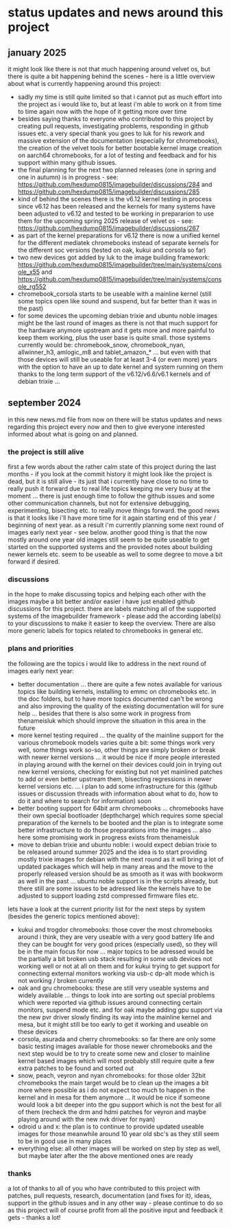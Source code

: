 # status updates and news around this project

## january 2025

it might look like there is not that much happening around velvet os, but there
is quite a bit happening behind the scenes - here is a little overview about
what is currently happening around this project:

- sadly my time is still quite limited so that i cannot put as much
  effort into the project as i would like to, but at least i'm able to work on
it from time to time again now with the hope of it getting more over time
- besides saying thanks to everyone who contributed to this project by creating
  pull requests, investigating problems, responding in github issues etc. a
very special thank you goes to luk for his rework and massive extension of the
documentation (especially for chromebooks), the creation of the velvet tools
for better bootable kernel image creation on aarch64 chromebooks, for a lot of
testing and feedback and for his support within many github issues.
- the final planning for the next two planned releases (one in spring and one
  in autumn) is in progress - see:
https://github.com/hexdump0815/imagebuilder/discussions/284 and
https://github.com/hexdump0815/imagebuilder/discussions/285
- kind of behind the scenes there is the v6.12 kernel testing in process since
  v6.12 has been released and the kernels for many systems have been adjusted
to v6.12 and tested to be working in prepararion to use them for the upcoming
spring 2025 release of velvet os - see:
https://github.com/hexdump0815/imagebuilder/discussions/267
- as part of the kernel preparations for v6.12 there is now a unified kernel
  for the different mediatek chromebooks instead of separate kernels for the
different soc versions (tested on oak, kukui and corsola so far)
- two new devices got added by luk to the image building framework:
  https://github.com/hexdump0815/imagebuilder/tree/main/systems/console_x55 and
https://github.com/hexdump0815/imagebuilder/tree/main/systems/console_rg552
- chromebook_corsola starts to be useable with a mainline kernel (still some
  topics open like sound and suspend, but far better than it was in the past)
- for some devices the upcoming debian trixie and ubuntu noble images might be
  the last round of images as there is not that much support for the hardware
anymore upstream and it gets more and more painful to keep them working, plus
the user base is quite small. those systems currently would be:
chromebook_snow, chromebook_nyan, allwinner_h3, amlogic_m8 and tablet_amazon_*
... but even with that those devices will still be useable for at least 3-4 (or
even more) years with the option to have an up to date kernel and system
running on them thanks to the long term support of the v6.12/v6.6/v6.1 kernels
and of debian trixie ...

## september 2024

in this new news.md file from now on there will be status updates and news regarding this project every now and then to give everyone interested informed about what is going on and planned.

### the project is still alive

first a few words about the rather calm state of this project during the last months - if you look at the commit history it might look like the project is dead, but it is still alive - its just that i currently have close to no time to really push it forward due to real life topics keeping me very busy at the moment ... there is just enough time to follow the github issues and some other communication channels, but not for extensive debugging, experimenting, bisecting etc. to really move things forward. the good news is that it looks like i'll have more time for it again starting end of this year / beginning of next year. as a result i'm currently planning some next round of images early next year - see below. another good thing is that the now mostly around one year old images still seem to be quite useable to get started on the supported systems and the provided notes about building newer kernels etc. seem to be useable as well to some degree to move a bit forward if desired.

### discussions

in the hope to make discussing topics and helping each other with the images maybe a bit better and/or easier i have just enabled github discussions for this project. there are labels matching all of the supported systems of the imagebuilder framework - please add the according label(s) to your discussions to make it easier to keep the overview. There are also more generic labels for topics related to chromebooks in general etc.

### plans and priorities

the following are the topics i would like to address in the next round of images early next year:

- better documentation ... there are quite a few notes available for various topics like building kernels, installing to emmc on chromebooks etc. in the doc folders, but to have more topics documented can't be wrong and also improving the quality of the existing documentation will for sure help ... besides that there is also some work in progress from thenameisluk which should improve the situation in this area in the future
- more kernel testing required ... the quality of the mainline support for the various chromebook models varies quite a bit: some things work very well, some things work so-so, other things are simply broken or break with newer kernel versions ... it would be nice if more people interested in playing around with the kernel on their devices could join in trying out new kernel versions, checking for existing but not yet mainlined patches to add or even better upstream them, bisecting regressions in newer kernel versions etc. ... i plan to add some infrastructure for this (github issues or discussion threads with information about what to do, how to do it and where to search for information) soon
- better booting support for 64bit arm chromebooks ... chromebooks have their own special bootloader (depthcharge) which requires some special preparation of the kernels to be booted and the plan is to integrate some better infrastructure to do those preparations into the images ... also here some promising work in progress exists from thenameisluk
- move to debian trixie and ubuntu noble: i would expect debian trixie to be released around summer 2025 and the idea is to start providing mostly trixie images for debian with the next round as it will bring a lot of updated packages which will help in many areas and the move to the properly released version should be as smooth as it was with bookworm as well in the past ... ubuntu noble support is in the scripts already, but there still are some issues to be adressed like the kernels have to be adjusted to support loading zstd compressed firmware files etc.

lets have a look at the current priority list for the next steps by system (besides the generic topics mentioned above):

- kukui and trogdor chromebooks: those cover the most chromebooks around i think, they are very useable with a very good battery life and they can be bought for very good prices (especially used), so they will be in the main focus for now ... major topics to be adressed would be the partially a bit broken usb stack resulting in some usb devices not working well or not at all on them and for kukui trying to get support for connecting external monitors working via usb-c dp-alt mode which is not working / broken currently
- oak and gru chromebooks: these are still very useable systems and widely available ... things to look into are sorting out special problems which were reported via github issues around connecting certain monitors, suspend mode etc. and for oak maybe adding gpu support via the new pvr driver slowly finding its way into the mainline kernel and mesa, but it might still be too early to get it working and useable on these devices
- corsola, asurada and cherry chromebooks: so far there are only some basic testing images available for those newer chromebooks and the next step would be to try to create some new and closer to mainline kernel based images which will most probably still require quite a few extra patches to be found and sorted out
- snow, peach, veyron and nyan chromebooks: for those older 32bit chromebooks the main target would be to clean up the images a bit more where possible as i do not expect too much to happen in the kernel and in mesa for them anymore ... it would be nice if someone would look a bit deeper into the gpu support which is not the best for all of them (recheck the drm and hdmi patches for veyron and maybe playing around with the new nvk driver for nyan)
- odroid u and x: the plan is to continue to provide updated useable images for those meanwhile around 10 year old sbc's as they still seem to be in good use in many places
- everything else: all other images will be worked on step by step as well, but maybe later after the the above mentioned ones are ready

### thanks

a lot of thanks to all of you who have contributed to this project with patches, pull requests, research, documentation (and fixes for it), ideas, support in the github issues and in any other way - please continue to do so as this project will of course profit from all the positive input and feedback it gets - thanks a lot!
